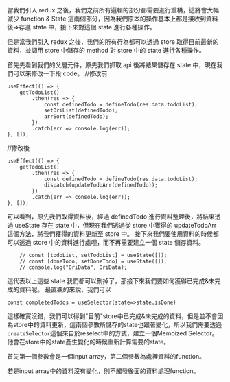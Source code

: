 當我們引入 redux 之後，我們之前所有邏輯的部分都需要進行重構，這將會大幅減少 function & State 這兩個部分，因為我們原本的操作基本上都是接收到資料後=>存進 state 中，接下來對這個 state 進行各種操作。

但是當我們引入 redux 之後，我們的所有行為都可以透過 store 取得目前最新的資料，並調用 store 中儲存的 method 對 store 中的 state 進行各種操作。

首先先看到我們的父層元件，原先我們抓取 api 後將結果儲存在 state 中，現在我們可以來修改一下段 code。
//修改前

```
useEffect(() => {
    getTodoList()
        .then(res => {
            const definedTodo = defineTodo(res.data.todoList);
            setOriList(definedTodo);
            arrSort(definedTodo);
        })
        .catch(err => console.log(err));
}, []);
```

//修改後

```
useEffect(() => {
    getTodoList()
        .then(res => {
            const definedTodo = defineTodo(res.data.todoList);
            dispatch(updateTodoArr(definedTodo));
        })
        .catch(err => console.log(err));
}, []);
```

可以看到，原先我們取得資料後，經過 definedTodo 進行資料整理後，將結果透過 useState 存在 state 中，但現在我們透過從 store 中獲得的 updateTodoArr 這個方法，將我們獲得的資料更新至 store 中。
接下來我們要使用資料的時候都可以透過 store 中的資料進行處哩，而不再需要建立一個 state 儲存資料。

```
    // const [todoList, setTodoList] = useState([]);
    // const [doneTodo, setDoneTodo] = useState([]);
    // console.log("OriData", OriData);
```

這代表以上這些 state 我們都可以刪掉了，那接下來我們要如何獲得已完成&未完成的資料呢。
最直觀的來說，我們可以

```
const completedTodos = useSelector(state=>state.isDone)
```

這樣確實沒錯，我們可以得到"目前"store中已完成&未完成的資料，但是並不會因為store中的資料更新，這兩個參數所儲存的state也跟著變化，所以我們需要透過```createSelector```這個來自於reselect中的方式，建立一個Memoized Selector。
他會在store中的state產生變化的時候重新計算需要的state。

首先第一個參數會是一個input array，第二個參數為處裡資料的function。

若是input array中的資料沒有變化，則不觸發後面的資料處理function。